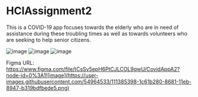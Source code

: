 # HCIAssignment2
This is a COVID-19 app focuses towards the elderly who are in need of assistance during these troubling times as well as towards volunteers who are seeking to help senior citizens.

![image](https://user-images.githubusercontent.com/54964533/111385462-369b9080-8681-11eb-8662-aa241f95f814.png)
![image](https://user-images.githubusercontent.com/54964533/111385506-49ae6080-8681-11eb-935e-12a1517f86c7.png)
![image](https://user-images.githubusercontent.com/54964533/111385488-43b87f80-8681-11eb-9fb3-d7c64d9c35cf.png)

Figma URL: https://www.figma.com/file/tCsSv5epH6PtCJLCOL9qwU/CovidAppA2?node-id=0%3A1![image](https://user-images.githubusercontent.com/54964533/111385398-1c61b280-8681-11eb-8947-b319bdfbede5.png)
